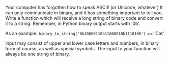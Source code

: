 Your computer has forgotten how to speak ASCII! (or Unicode, whatever) It can only communicate in binary, and it has something important to tell you. Write a function which will receive a long string of binary code and convert it to a string. Remember, in Python binary output starts with '0b'.

As an example: `binary_to_string('0b10000110b11000010b1110100')` == 'Cat'

Input may consist of upper and lower case letters and numbers, in binary form of course, as well as special symbols. The input to your function will always be one string of binary.

